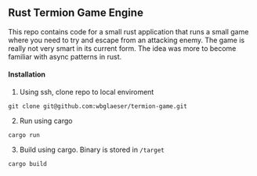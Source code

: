 ## Rust Termion Game Engine

This repo contains code for a small rust application that runs a small game where
you need to try and escape from an attacking enemy. The game is really not very smart
in its current form. The idea was more to become familiar with async patterns in rust.

#### Installation
1. Using ssh, clone repo to local enviroment

`git clone git@github.com:wbglaeser/termion-game.git`

2. Run using cargo

`cargo run`

3. Build using cargo. Binary is stored in `/target`

`cargo build`
